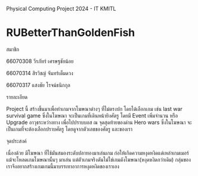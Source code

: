 Physical Computing Project 2024 - IT KMITL

# RUBetterThanGoldenFish

สมาชิก

66070308 วีรภัทร์ เศรษฐชัยน้อย

66070314 สิรวิชญ์ จันทร์เต็มดวง

66070317 แสงชัย โรจน์ธนิกกุล

รายละเอียด

Project นี้ สร้างขึ้นมาเพื่อทำเกมจากโฆษณาต่างๆ ที่ไม่ตรงปก โดยได้เลือกเกม เช่น
last war survival game ซึ่งในโฆษณา จะเป็นเกมที่เดินหน้ายิงศัตรู โดยมี Event เพิ่มจำนวน หรือ Upgrade อาวุธระหว่างทาง เพื่อไปปราบบอส ณ จุดสุดท้ายของด่าน
Hero wars ซึ่งในโฆษณา จะเป็นเกมที่จะต้องเลือกปราบศัตรู โดยดูจากตัวเลขของศัตรู และของเรา
    

จุดประสงค์

เนื่องด้วย มีโฆษณา ที่ใช้มันสมองระดับปลาทองมาเล่นเกม ก่อให้เกิดความหงุดหงิดแด่เหล่าเกมเมอร์ แม้จะโหลดเกมโฆษณานั้นๆ มาเล่น แต่ตัวเกมจริงดันไม่ใช่เกมดังโฆษณา(หงุดหงิดกว่าเดิม) กลุ่มของเราจึงอยากสร้างเกมเกมนี้มาบรรเทาอาการหงุดหงิดของเราเอง
